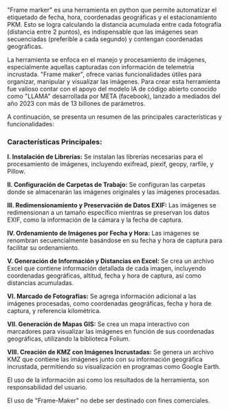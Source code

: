 "Frame marker" es una herramienta en python que permite automatizar el etiquetado de fecha, hora, coordenadas geográficas y el estacionamiento PKM. Esto se logra calculando la distancia acumulada entre cada fotografía (distancia entre 2 puntos), es indispensable que las imágenes sean secuenciadas (preferible a cada segundo) y contengan coordenadas geográficas.

La herramienta se enfoca en el manejo y procesamiento de imágenes, especialmente aquellas capturadas con información de telemetría incrustada. "Frame maker", ofrece varias funcionalidades útiles para organizar, manipular y visualizar las imágenes. Para crear esta herramienta fue valioso contar con el apoyo del modelo IA de código abierto conocido como "LLAMA" desarrollada por META (facebook), lanzado a mediados del año 2023 con más de 13 billones de parámetros.

A continuación, se presenta un resumen de las principales características y funcionalidades:

### Características Principales:

**I. Instalación de Librerías:**
Se instalan las librerías necesarias para el procesamiento de imágenes, incluyendo exifread, piexif, geopy, rarfile, y Pillow.

**II. Configuración de Carpetas de Trabajo:**
Se configuran las carpetas donde se almacenarán las imágenes originales y las imágenes procesadas.

**III. Redimensionamiento y Preservación de Datos EXIF:**
Las imágenes se redimensionan a un tamaño específico mientras se preservan los datos EXIF, como la información de la cámara y la fecha de captura.

**IV. Ordenamiento de Imágenes por Fecha y Hora:**
Las imágenes se renombran secuencialmente basándose en su fecha y hora de captura para facilitar su ordenamiento.

**V. Generación de Información y Distancias en Excel:**
Se crea un archivo Excel que contiene información detallada de cada imagen, incluyendo coordenadas geográficas, altitud, fecha y hora de captura, así como distancias acumuladas.

**VI. Marcado de Fotografías:**
Se agrega información adicional a las imágenes procesadas, como coordenadas geográficas, fecha y hora de captura, y referencia kilométrica.

**VII. Generación de Mapas GIS:**
Se crea un mapa interactivo con marcadores para visualizar las imágenes en función de sus coordenadas geográficas, utilizando la biblioteca Folium.

**VIII. Creación de KMZ con Imágenes Incrustadas:**
Se genera un archivo KMZ que contiene las imágenes junto con su información geográfica incrustada, permitiendo su visualización en programas como Google Earth.

El uso de la información asi como los resultados de la herramienta, son responsabilidad del usuario. 

El uso de "Frame-Maker" no debe ser destinado con fines comerciales.
